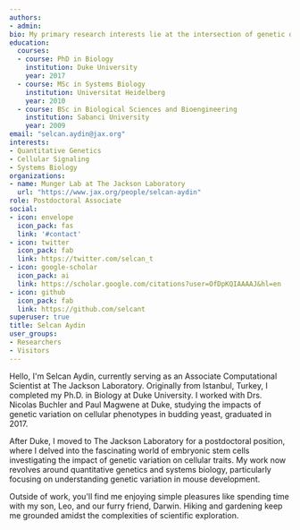 ```yaml
---
authors:
- admin:
bio: My primary research interests lie at the intersection of genetic diversity and environmental variability, with the specific goal of elucidating how GxE interactions perturb gene regulation and alter cell fate decisions during development. 
education:
  courses:
  - course: PhD in Biology
    institution: Duke University
    year: 2017
  - course: MSc in Systems Biology
    institution: Universitat Heidelberg
    year: 2010
  - course: BSc in Biological Sciences and Bioengineering
    institution: Sabanci University
    year: 2009
email: "selcan.aydin@jax.org"
interests:
- Quantitative Genetics
- Cellular Signaling
- Systems Biology
organizations:
- name: Munger Lab at The Jackson Laboratory
  url: "https://www.jax.org/people/selcan-aydin"
role: Postdoctoral Associate
social:
- icon: envelope
  icon_pack: fas
  link: '#contact'
- icon: twitter
  icon_pack: fab
  link: https://twitter.com/selcan_t
- icon: google-scholar
  icon_pack: ai
  link: https://scholar.google.com/citations?user=OfDpKQIAAAAJ&hl=en
- icon: github
  icon_pack: fab
  link: https://github.com/selcant
superuser: true
title: Selcan Aydin
user_groups:
- Researchers
- Visitors
---
```


Hello, I'm Selcan Aydin, currently serving as an Associate Computational Scientist at The Jackson Laboratory. Originally from Istanbul, Turkey, I completed my Ph.D. in Biology at Duke University. I worked with Drs. Nicolas Buchler and Paul Magwene at Duke, studying the impacts of genetic variation on cellular phenotypes in budding yeast, graduated in 2017.

After Duke, I moved to The Jackson Laboratory for a postdoctoral position, where I delved into the fascinating world of embryonic stem cells investigating the impact of genetic variation on cellular traits. My work now revolves around quantitative genetics and systems biology, particularly focusing on understanding genetic variation in mouse development.

Outside of work, you'll find me enjoying simple pleasures like spending time with my son, Leo, and our furry friend, Darwin. Hiking and gardening keep me grounded amidst the complexities of scientific exploration.


